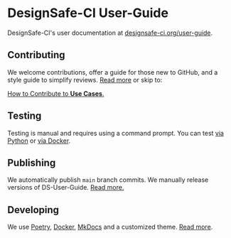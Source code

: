 # DesignSafe-CI User-Guide

DesignSafe-CI's user documentation at [designsafe-ci.org/user-guide](https://designsafe-ci.org/user-guide).

## Contributing

We welcome contributions, offer a guide for those new to GitHub, and a style guide to simplify reviews. [Read more](./CONTRIBUTING.md) or skip to:

[How to Contribute to **Use Cases**.](user-guide/docs/usecases/README.md)

## Testing

Testing is manual and requires using a command prompt. You can test [via Python](./TESTING.md#a-via-python) or [via Docker](./TESTING.md#b-via-docker).

## Publishing

We automatically publish `main` branch commits. We manually release versions of DS-User-Guide. [Read more.](./PUBLISHING.md)

## Developing

We use [Poetry](https://python-poetry.org/), [Docker](https://www.docker.com/), [MkDocs](https://mkdocs.readthedocs.io/) and a customized theme. [Read more](./DEVELOPING.md).